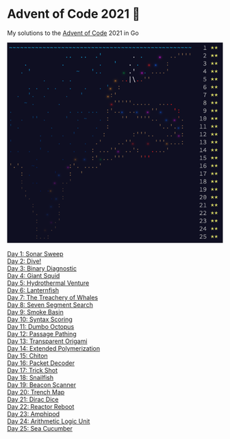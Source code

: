 # Advent of Code 2021 🎄

My solutions to the [Advent of Code](http://adventofcode.com/) 2021 in Go

<img src="https://github.com/dellink/advent-of-code/blob/main/2021/img.png" alt="Advent of Code 2021"/>

[Day 1: Sonar Sweep](https://github.com/dellink/advent-of-code/tree/main/2021/day-01)\
[Day 2: Dive!](https://github.com/dellink/advent-of-code/tree/main/2021/day-02)\
[Day 3: Binary Diagnostic](https://github.com/dellink/advent-of-code/tree/main/2021/day-03)\
[Day 4: Giant Squid](https://github.com/dellink/advent-of-code/tree/main/2021/day-04)\
[Day 5: Hydrothermal Venture](https://github.com/dellink/advent-of-code/tree/main/2021/day-05)\
[Day 6: Lanternfish](https://github.com/dellink/advent-of-code/tree/main/2021/day-06)\
[Day 7: The Treachery of Whales](https://github.com/dellink/advent-of-code/tree/main/2021/day-07)\
[Day 8: Seven Segment Search](https://github.com/dellink/advent-of-code/tree/main/2021/day-08)\
[Day 9: Smoke Basin](https://github.com/dellink/advent-of-code/tree/main/2021/day-09)\
[Day 10: Syntax Scoring](https://github.com/dellink/advent-of-code/tree/main/2021/day-10)\
[Day 11: Dumbo Octopus](https://github.com/dellink/advent-of-code/tree/main/2021/day-11)\
[Day 12: Passage Pathing](https://github.com/dellink/advent-of-code/tree/main/2021/day-12)\
[Day 13: Transparent Origami](https://github.com/dellink/advent-of-code/tree/main/2021/day-13)\
[Day 14: Extended Polymerization](https://github.com/dellink/advent-of-code/tree/main/2021/day-14)\
[Day 15: Chiton](https://github.com/dellink/advent-of-code/tree/main/2021/day-15)\
[Day 16: Packet Decoder](https://github.com/dellink/advent-of-code/tree/main/2021/day-16)\
[Day 17: Trick Shot](https://github.com/dellink/advent-of-code/tree/main/2021/day-17)\
[Day 18: Snailfish](https://github.com/dellink/advent-of-code/tree/main/2021/day-18)\
[Day 19: Beacon Scanner](https://github.com/dellink/advent-of-code/tree/main/2021/day-19)\
[Day 20: Trench Map](https://github.com/dellink/advent-of-code/tree/main/2021/day-20)\
[Day 21: Dirac Dice](https://github.com/dellink/advent-of-code/tree/main/2021/day-21)\
[Day 22: Reactor Reboot](https://github.com/dellink/advent-of-code/tree/main/2021/day-22)\
[Day 23: Amphipod](https://github.com/dellink/advent-of-code/tree/main/2021/day-23)\
[Day 24: Arithmetic Logic Unit](https://github.com/dellink/advent-of-code/tree/main/2021/day-24)\
[Day 25: Sea Cucumber](https://github.com/dellink/advent-of-code/tree/main/2021/day-25)
